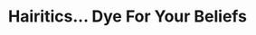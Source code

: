 ---
title: "Hairitics... Dye For Your Beliefs"
url: /chicago/hairitics-dye-for-your-beliefs/
shop: hairdresser
---